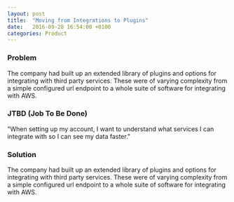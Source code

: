 ```yaml
---
layout: post
title:  "Moving from Integrations to Plugins"
date:   2016-09-28 16:54:00 +0100
categories: Product
---
```


### Problem

The company had built up an extended library of plugins and options for integrating with third party services. These were of varying complexity from a simple configured url endpoint to a whole suite of software for integrating with AWS.

### JTBD (Job To Be Done)

"When setting up my account, I want to understand what services I can integrate with so I can see my data faster."

### Solution

The company had built up an extended library of plugins and options for integrating with third party services. These were of varying complexity from a simple configured url endpoint to a whole suite of software for integrating with AWS.

